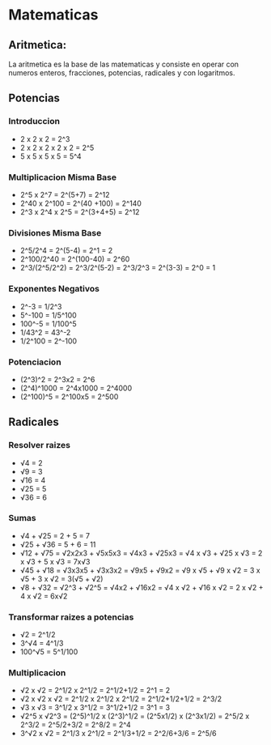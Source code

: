 # Matematicas

## Aritmetica:

La aritmetica es la base de las matematicas y consiste en operar con numeros enteros, fracciones, potencias, radicales y con logaritmos.

## Potencias

### Introduccion

- 2 x 2 x 2 = 2^3
- 2 x 2 x 2 x 2 x 2 = 2^5
- 5 x 5 x 5 x 5 = 5^4

### Multiplicacion Misma Base

- 2^5 x 2^7 = 2^(5+7) = 2^12
- 2^40 x 2^100 = 2^(40 +100) = 2^140
- 2^3 x 2^4 x 2^5 = 2^(3+4+5) = 2^12

### Divisiones Misma Base

- 2^5/2^4 = 2^(5-4) = 2^1 = 2
- 2^100/2^40 = 2^(100-40) = 2^60
- 2^3/(2^5/2^2) = 2^3/2^(5-2) = 2^3/2^3 = 2^(3-3) = 2^0 = 1

### Exponentes Negativos

- 2^-3 = 1/2^3
- 5^-100 = 1/5^100
- 100^-5 = 1/100^5
- 1/43^2 = 43^-2
- 1/2^100 = 2^-100

### Potenciacion

- (2^3)^2 = 2^3x2 = 2^6
- (2^4)^1000 = 2^4x1000 = 2^4000
- (2^100)^5 = 2^100x5 = 2^500

## Radicales

### Resolver raizes

- √4 = 2 
- √9 = 3
- √16 = 4
- √25 = 5
- √36 = 6

### Sumas

- √4 + √25 = 2 + 5 = 7
- √25 + √36 = 5 + 6 = 11
- √12 + √75 = √2x2x3 + √5x5x3 = √4x3 + √25x3 = √4 x √3 + √25 x √3 = 2 x √3 + 5 x √3 = 7x√3
- √45 + √18 = √3x3x5 + √3x3x2 = √9x5 + √9x2 = √9 x √5 + √9 x √2 = 3 x √5 + 3 x √2 = 3(√5 + √2)
- √8 + √32 = √2^3 + √2^5 = √4x2 + √16x2 = √4 x √2 + √16 x √2 = 2 x √2 + 4 x √2 = 6x√2

### Transformar raizes a potencias

- √2 = 2^1/2
- 3^√4 = 4^1/3
- 100^√5 = 5^1/100

### Multiplicacion

- √2 x √2 = 2^1/2 x 2^1/2 = 2^1/2+1/2 = 2^1 = 2
- √2 x √2 x √2 = 2^1/2 x 2^1/2 x 2^1/2 = 2^1/2+1/2+1/2 = 2^3/2
- √3 x √3 = 3^1/2 x 3^1/2 = 3^1/2+1/2 = 3^1 = 3
- √2^5 x √2^3 = (2^5)^1/2 x (2^3)^1/2 = (2^5x1/2) x (2^3x1/2) = 2^5/2 x 2^3/2 = 2^5/2+3/2 = 2^8/2 = 2^4
- 3^√2 x √2 = 2^1/3 x 2^1/2 = 2^1/3+1/2 = 2^2/6+3/6 = 2^5/6


